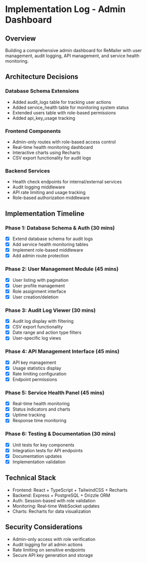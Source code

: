 # Implementation Log - Admin Dashboard

## Overview
Building a comprehensive admin dashboard for ReMailer with user management, audit logging, API management, and service health monitoring.

## Architecture Decisions

### Database Schema Extensions
- Added audit_logs table for tracking user actions
- Added service_health table for monitoring system status
- Extended users table with role-based permissions
- Added api_key_usage tracking

### Frontend Components
- Admin-only routes with role-based access control
- Real-time health monitoring dashboard
- Interactive charts using Recharts
- CSV export functionality for audit logs

### Backend Services
- Health check endpoints for internal/external services
- Audit logging middleware
- API rate limiting and usage tracking
- Role-based authorization middleware

## Implementation Timeline

### Phase 1: Database Schema & Auth (30 mins)
- [x] Extend database schema for audit logs
- [x] Add service health monitoring tables
- [x] Implement role-based middleware
- [x] Add admin route protection

### Phase 2: User Management Module (45 mins)
- [x] User listing with pagination
- [x] User profile management
- [x] Role assignment interface
- [x] User creation/deletion

### Phase 3: Audit Log Viewer (30 mins)
- [x] Audit log display with filtering
- [x] CSV export functionality
- [x] Date range and action type filters
- [x] User-specific log views

### Phase 4: API Management Interface (45 mins)
- [x] API key management
- [x] Usage statistics display
- [x] Rate limiting configuration
- [x] Endpoint permissions

### Phase 5: Service Health Panel (45 mins)
- [x] Real-time health monitoring
- [x] Status indicators and charts
- [x] Uptime tracking
- [x] Response time monitoring

### Phase 6: Testing & Documentation (30 mins)
- [x] Unit tests for key components
- [x] Integration tests for API endpoints
- [x] Documentation updates
- [x] Implementation validation

## Technical Stack
- Frontend: React + TypeScript + TailwindCSS + Recharts
- Backend: Express + PostgreSQL + Drizzle ORM
- Auth: Session-based with role validation
- Monitoring: Real-time WebSocket updates
- Charts: Recharts for data visualization

## Security Considerations
- Admin-only access with role verification
- Audit logging for all admin actions
- Rate limiting on sensitive endpoints
- Secure API key generation and storage